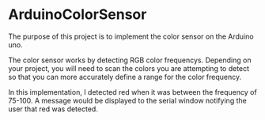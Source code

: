 # ArduinoColorSensor

The purpose of this project is to implement the color sensor on the Arduino uno.

The color sensor works by detecting RGB color frequencys. Depending on your project, you will need to scan the colors you are attempting to detect so that you can more accurately define a range for the color frequency.

In this implementation, I detected red when it was between the frequency of 75-100. A message would be displayed to the serial window notifying the user that red was detected. 
